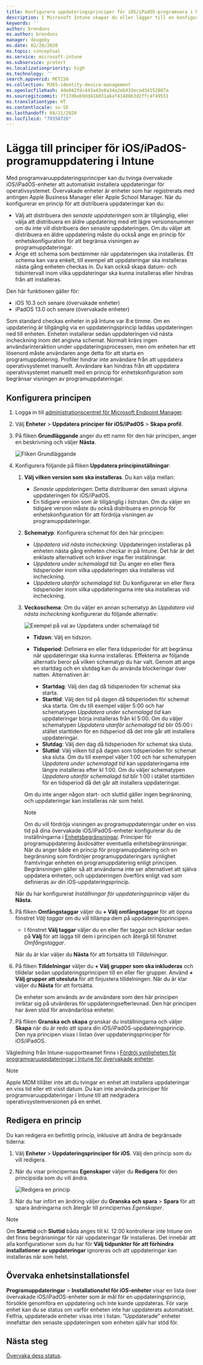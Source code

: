 ```yaml
---
title: Konfigurera uppdateringsprinciper för iOS/iPadOS-programvara i Microsoft Intune – Azure | Microsoft Docs
description: I Microsoft Intune skapar du eller lägger till en konfigurationsprincip för att begränsa när programvaruuppdateringar installeras automatiskt på iOS/iPadOS-enheter. Du kan välja datum och tid när uppdateringar inte installeras. Du kan även tilldela den här principen till grupper, användare eller enheter samt söka efter eventuella installationsfel.
keywords: ''
author: brenduns
ms.author: brenduns
manager: dougeby
ms.date: 02/20/2020
ms.topic: conceptual
ms.service: microsoft-intune
ms.subservice: protect
ms.localizationpriority: high
ms.technology: ''
search.appverid: MET150
ms.collection: M365-identity-device-management
ms.openlocfilehash: 4de042fdc443a43e8a34a2eb433ecad34152887a
ms.sourcegitcommit: 7f17d6eb9dd41b031a6af4148863d2ffc4f49551
ms.translationtype: HT
ms.contentlocale: sv-SE
ms.lasthandoff: 04/21/2020
ms.locfileid: "79350726"
---
```

# <a name="add-iosipados-software-update-policies-in-intune"></a>Lägga till principer för iOS/iPadOS-programuppdatering i Intune

Med programvaruuppdateringsprinciper kan du tvinga övervakade iOS/iPadOS-enheter att automatiskt installera uppdateringar för operativsystemet. Övervakade enheter är enheter som har registrerats med antingen Apple Business Manager eller Apple School Manager. När du konfigurerar en princip för att distribuera uppdateringar kan du:

- Välj att distribuera den *senaste uppdateringen* som är tillgänglig, eller välja att distribuera en äldre uppdatering med ett lägre versionsnummer om du inte vill distribuera den senaste uppdateringen. Om du väljer att distribuera en äldre uppdatering måste du också ange en princip för enhetskonfiguration för att begränsa visningen av programuppdateringar.
- Ange ett schema som bestämmer när uppdateringen ska installeras. Ett schema kan vara enkelt, till exempel att uppdateringar ska installeras nästa gång enheten checkas in. Du kan också skapa datum- och tidsintervall inom vilka uppdateringar ska kunna installeras eller hindras från att installeras.

Den här funktionen gäller för:

- iOS 10.3 och senare (övervakade enheter)
- iPadOS 13.0 och senare (övervakade enheter)

Som standard checkas enheter in på Intune var 8:e timme. Om en uppdatering är tillgänglig via en uppdateringsprincip laddas uppdateringen ned till enheten. Enheten installerar sedan uppdateringen vid nästa incheckning inom det angivna schemat. Normalt krävs ingen användarinteraktion under uppdateringsprocessen, men om enheten har ett lösenord måste användaren ange detta för att starta en programuppdatering. Profiler hindrar inte användare från att uppdatera operativsystemet manuellt. Användare kan hindras från att uppdatera operativsystemet manuellt med en princip för enhetskonfiguration som begränsar visningen av programuppdateringar.

## <a name="configure-the-policy"></a>Konfigurera principen

1. Logga in till [administrationscentret för Microsoft Endpoint Manager](https://go.microsoft.com/fwlink/?linkid=2109431).
2. Välj **Enheter** > **Uppdatera principer för iOS/iPadOS** > **Skapa profil**.
3. På fliken **Grundläggande** anger du ett namn för den här principen, anger en beskrivning och väljer **Nästa**.

   ![Fliken Grundläggande](./media/software-updates-ios/basics-tab.png)

4. Konfigurera följande på fliken **Uppdatera principinställningar**:

   1. **Välj vilken version som ska installeras**. Du kan välja mellan:

      - *Senaste uppdateringen*: Detta distribuerar den senast utgivna uppdateringen för iOS/iPadOS.
      - En tidigare version som är tillgänglig i listrutan. Om du väljer en tidigare version måste du också distribuera en princip för enhetskonfiguration för att fördröja visningen av programuppdateringar.

   2. **Schematyp**: Konfigurera schemat för den här principen:

      - *Uppdatera vid nästa incheckning*: Uppdateringen installeras på enheten nästa gång enheten checkar in på Intune. Det här är det enklaste alternativet och kräver inga fler inställningar.
      - *Uppdatera under schemalagd tid*: Du anger en eller flera tidsperioder inom vilka uppdateringen ska installeras vid incheckning.
      - *Uppdatera utanför schemalagd tid*: Du konfigurerar en eller flera tidsperioder inom vilka uppdateringarna inte ska installeras vid incheckning.

   3. **Veckoschema**: Om du väljer en annan schematyp än *Uppdatera vid nästa incheckning* konfigurerar du följande alternativ:

      ![Exempel på val av Uppdatera under schemalagd tid](./media/software-updates-ios/scheduled-time.png)

      - **Tidzon**: Välj en tidszon.
      - **Tidsperiod**: Definiera en eller flera tidsperioder för att begränsa när uppdateringar ska kunna installeras. Effekterna av följande alternativ beror på vilken schematyp du har valt. Genom att ange en startdag och en slutdag kan du använda blockeringar över natten. Alternativen är:

        - **Startdag**: Välj den dag då tidsperioden för schemat ska starta.
        - **Starttid**: Välj den tid på dagen då tidsperioden för schemat ska starta. Om du till exempel väljer 5:00 och har schematypen *Uppdatera under schemalagd tid* kan uppdateringar börja installeras från kl 5:00. Om du väljer schematypen *Uppdatera utanför schemalagd tid* blir 05:00 i stället starttiden för en tidsperiod då det inte går att installera uppdateringar.
        - **Slutdag**: Välj den dag då tidsperioden för schemat ska sluta.
        - **Sluttid**: Välj vilken tid på dagen som tidsperioden för schemat ska sluta. Om du till exempel väljer 1:00 och har schematypen *Uppdatera under schemalagd tid* kan uppdateringarna inte längre installeras efter kl 1:00. Om du väljer schematypen *Uppdatera utanför schemalagd tid* blir 1:00 i stället starttiden för en tidsperiod då det går att installera uppdateringar.

       Om du inte anger någon start- och sluttid gäller ingen begränsning, och uppdateringar kan installeras när som helst.  

       > [!NOTE]
       > Om du vill fördröja visningen av programuppdateringar under en viss tid på dina övervakade iOS/iPadOS-enheter konfigurerar du de inställningarna i [Enhetsbegränsningar](../configuration/device-restrictions-ios.md#general). Principer för programuppdatering åsidosätter eventuella enhetsbegränsningar. När du anger både en princip för programuppdatering och en begränsning som fördröjer programuppdateringars synlighet framtvingar enheten en programuppdatering enligt principen. Begränsningen gäller så att användarna inte ser alternativet att själva uppdatera enheten, och uppdateringen överförs enligt vad som definieras av din iOS-uppdateringsprincip.

   När du har konfigurerat *Inställningar för uppdateringsprincip* väljer du **Nästa**.

5. På fliken **Omfångstaggar** väljer du **+ Välj omfångstaggar** för att öppna fönstret *Välj taggar* om du vill tillämpa dem på uppdateringsprincipen.

   - I fönstret **Välj taggar** väljer du en eller fler taggar och klickar sedan på **Välj** för att lägga till dem i principen och återgå till fönstret *Omfångstaggar*.

   När du är klar väljer du **Nästa** för att fortsätta till *Tilldelningar*.

6. På fliken **Tilldelningar** väljer du **+ Välj grupper som ska inkluderas** och tilldelar sedan uppdateringsprincipen till en eller fler grupper. Använd **+ Välj grupper att utesluta** för att finjustera tilldelningen. När du är klar väljer du **Nästa** för att fortsätta.

   De enheter som används av de användare som den här principen inriktar sig på utvärderas för uppdateringsefterlevnad. Den här principen har även stöd för användarlösa enheter.

7. På fliken **Granska och skapa** granskar du inställningarna och väljer **Skapa** när du är redo att spara din iOS/iPadOS-uppdateringsprincip. Den nya principen visas i listan över uppdateringsprinciper för iOS/iPadOS.

Vägledning från Intune-supportteamet finns i [Fördröj synligheten för programvaruuppdateringar i Intune för övervakade enheter](https://techcommunity.microsoft.com/t5/Intune-Customer-Success/Delaying-visibility-of-software-updates-in-Intune-for-supervised/ba-p/345753).

> [!NOTE]
> Apple MDM tillåter inte att du tvingar en enhet att installera uppdateringar en viss tid eller ett visst datum. Du kan inte använda principer för programvaruuppdateringar i Intune till att nedgradera operativsystemversionen på en enhet.

## <a name="edit-a-policy"></a>Redigera en princip

Du kan redigera en befintlig princip, inklusive att ändra de begränsade tiderna:

1. Välj **Enheter** > **Uppdateringsprinciper för iOS**. Välj den princip som du vill redigera.

2. När du visar principernas **Egenskaper** väljer du **Redigera** för den principsida som du vill ändra.

   ![Redigera en princip](./media/software-updates-ios/edit-policy.png)

3. När du har infört en ändring väljer du **Granska och spara** > **Spara** för att spara ändringarna och återgår till principernas *Egenskaper*.

> [!NOTE]
> Om **Starttid** och **Sluttid** båda anges till kl. 12:00 kontrollerar inte Intune om det finns begränsningar för när uppdateringar får installeras. Det innebär att alla konfigurationer som du har för **Välj tidpunkter för att förhindra installationer av uppdateringar** ignoreras och att uppdateringar kan installeras när som helst.

## <a name="monitor-device-installation-failures"></a>Övervaka enhetsinstallationsfel

<!-- 1352223 -->
**Programuppdateringar** > **Installationsfel för iOS-enheter** visar en lista över övervakade iOS/iPadOS-enheter som är mål för en uppdateringsprincip, försökte genomföra en uppdatering och inte kunde uppdateras. För varje enhet kan du se status om varför enheten inte har uppdaterats automatiskt. Felfria, uppdaterade enheter visas inte i listan. ”Uppdaterade” enheter innefattar den senaste uppdateringen som enheten själv har stöd för.

## <a name="next-steps"></a>Nästa steg

[Övervaka dess status](../configuration/device-profile-monitor.md).
